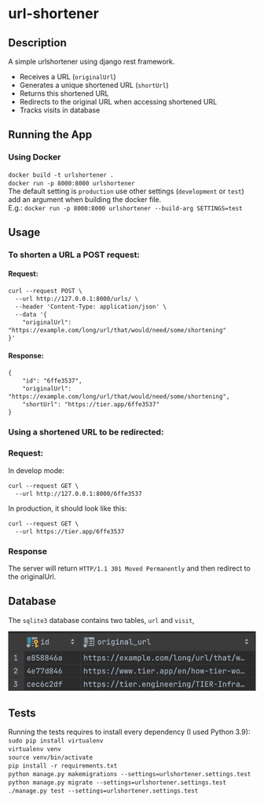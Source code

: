 # url-shortener

## Description

A simple urlshortener using django rest framework.

- Receives a URL (`originalUrl`)
- Generates a unique shortened URL (`shortUrl`)
- Returns this shortened URL
- Redirects to the original URL when accessing shortened URL
- Tracks visits in database


## Running the App

### Using Docker

`docker build -t urlshortener .`\
`docker run -p 8000:8000 urlshortener`\
The default setting is `production` use other settings (`development` or `test`) add an argument when building the docker file.\
E.g.: `docker run -p 8000:8000 urlshortener --build-arg SETTINGS=test  `

## Usage

### To shorten a URL a POST request:

#### Request:
```
curl --request POST \
  --url http://127.0.0.1:8000/urls/ \
  --header 'Content-Type: application/json' \
  --data '{
	"originalUrl": "https://example.com/long/url/that/would/need/some/shortening"
}'
```
#### Response:
```
{
	"id": "6ffe3537",
	"originalUrl": "https://example.com/long/url/that/would/need/some/shortening",
	"shortUrl": "https://tier.app/6ffe3537"
}
```

### Using a shortened URL to be redirected:

### Request:
In develop mode:
```
curl --request GET \
  --url http://127.0.0.1:8000/6ffe3537
```
In production, it should look like this:
```
curl --request GET \
  --url https://tier.app/6ffe3537
```
### Response
The server will return `HTTP/1.1 301 Moved Permanently` and then redirect to the originalUrl.

## Database

The `sqlite3` database contains two tables, `url` and `visit`,

![url table](url_table.png?raw=true "Title")

## Tests

Running the tests requires to install every dependency (I used Python 3.9):\
`sudo pip install virtualenv`\
`virtualenv venv`\
`source venv/bin/activate`\
`pip install -r requirements.txt`\
`python manage.py makemigrations --settings=urlshortener.settings.test`\
`python manage.py migrate --settings=urlshortener.settings.test`\
`./manage.py test --settings=urlshortener.settings.test`
